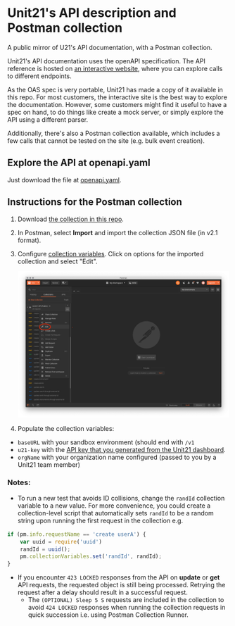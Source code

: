 # Unit21's API description and Postman collection

A public mirror of U21's API documentation, with a Postman collection.

Unit21's API documentation uses the openAPI specification.
The API reference is hosted on [an interactive website](https://docs.unit21.ai/developers/reference),
where you can explore calls to different endpoints. 

As the OAS spec is very portable, Unit21 has made a copy of it available in this repo.
For most customers, the interactive site is the best way to explore the documentation.
However, some customers might find it useful to have a spec on hand, to do things like create a mock server, or simply explore the API using a different parser.

Additionally, there's also a Postman collection available, which includes a few calls that cannot be tested on the site (e.g. bulk event creation).

## Explore the API at openapi.yaml

Just download the file at [openapi.yaml](openapi.yaml).

## Instructions for the Postman collection

1. Download [the collection in this repo](Unit21_internal_API.postman_collection.json).

2. In Postman, select **Import** and import the collection JSON file (in v2.1 format).

3. Configure [collection variables](https://learning.postman.com/docs/postman/variables-and-environments/variables/#defining-variables-in-scripts). Click on options for the imported collection and select "Edit".

    ![In the sidebar, click on edit](edit-variables.png)

4. Populate the collection variables:
  * `baseURL` with your sandbox environment (should end with `/v1`
  * `u21-key` with the [API key that you generated from the Unit21 dashboard](https://docs.unit21.ai/developers/reference/working-with-the-u21-api#authentication).
  * `orgName` with your organization name configured (passed to you by a Unit21 team member)

### Notes:

- To run a new test that avoids ID collisions, change the `randId` collection variable to a new value.
  For more convenience, you could create a collection-level script that automatically sets `randId` to be a random string upon running the first request in the collection e.g.

```jsx
if (pm.info.requestName == 'create userA') {
    var uuid = require('uuid')
    randId = uuid();
    pm.collectionVariables.set('randId', randId);
}
```

- If you encounter `423 LOCKED` responses from the API on **update** or **get** API requests,
  the requested object is still being processed. Retrying the request after a delay should result in a successful request.
    - The `(OPTIONAL) Sleep 5 S` requests are included in the collection
      to avoid `424 LOCKED` responses when running the collection requests in quick succession i.e. using Postman Collection Runner.
